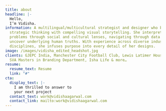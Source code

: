 ```yaml
---
title: about
headline: |-
  Hello,
  I’m Vidisha.
information: A multilingual/multicultural strategist and designer who blends
  strategic thinking with compelling visual storytelling. She interprets brand
  problems through social and cultural lenses, navigating through data to
  uncover underlying human truths. With experience across diverse industries and
  disciplines, she infuses purpose into every detail of her designs.
image: /images/vidisha_edited_headshot.jpg
clients: GJEPC India, Manchester City Football Club, Lewis Latimer House Museum,
  SVA Masters in Branding Department, Isha Life & more…
resume:
  resume_text: Resume
  link: "#"
cta:
  display_text: |-
    I am thrilled to answer to
    your next project
  contact_text: work@vidishaagarwal.com
  contact_link: mailto:work@vidishaagarwal.com
---
```

